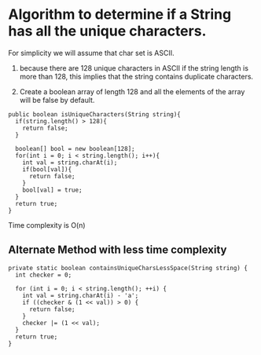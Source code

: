 # Algorithm to determine if a String has all the unique characters. 

For simplicity we will assume that char set is ASCII.

1. because there are 128 unique characters in ASCII if the string length is more than 128, this implies that the string contains duplicate characters.

2. Create a boolean array of length 128 and all the elements of the array will be false by default.

```
public boolean isUniqueCharacters(String string){
  if(string.length() > 128){
    return false;
  }
  
  boolean[] bool = new boolean[128];
  for(int i = 0; i < string.length(); i++){
    int val = string.charAt(i);
    if(bool[val]){
      return false;
    }
    bool[val] = true;
  }
  return true;
}
```

Time complexity is O(n)

## Alternate Method with less time complexity

```
private static boolean containsUniqueCharsLessSpace(String string) {
  int checker = 0;

  for (int i = 0; i < string.length(); ++i) {
    int val = string.charAt(i) - 'a';
    if ((checker & (1 << val)) > 0) {
      return false;
    }
    checker |= (1 << val);
  }
  return true;
}
  ```
